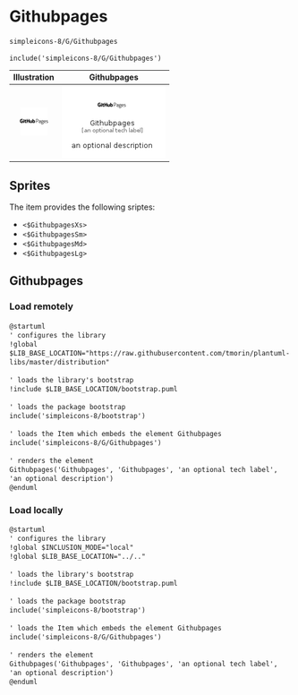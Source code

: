 # Githubpages


```text
simpleicons-8/G/Githubpages
```

```text
include('simpleicons-8/G/Githubpages')
```



| Illustration | Githubpages |
| :---: | :---: |
| ![illustration for Illustration](../../simpleicons-8/G/Githubpages.png) | ![illustration for Githubpages](../../simpleicons-8/G/Githubpages.Local.png) |



## Sprites
The item provides the following sriptes:

- `<$GithubpagesXs>`
- `<$GithubpagesSm>`
- `<$GithubpagesMd>`
- `<$GithubpagesLg>`





## Githubpages

### Load remotely
```plantuml
@startuml
' configures the library
!global $LIB_BASE_LOCATION="https://raw.githubusercontent.com/tmorin/plantuml-libs/master/distribution"

' loads the library's bootstrap
!include $LIB_BASE_LOCATION/bootstrap.puml

' loads the package bootstrap
include('simpleicons-8/bootstrap')

' loads the Item which embeds the element Githubpages
include('simpleicons-8/G/Githubpages')

' renders the element
Githubpages('Githubpages', 'Githubpages', 'an optional tech label', 'an optional description')
@enduml
```

### Load locally
```plantuml
@startuml
' configures the library
!global $INCLUSION_MODE="local"
!global $LIB_BASE_LOCATION="../.."

' loads the library's bootstrap
!include $LIB_BASE_LOCATION/bootstrap.puml

' loads the package bootstrap
include('simpleicons-8/bootstrap')

' loads the Item which embeds the element Githubpages
include('simpleicons-8/G/Githubpages')

' renders the element
Githubpages('Githubpages', 'Githubpages', 'an optional tech label', 'an optional description')
@enduml
```

